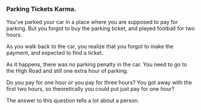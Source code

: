 ### Parking Tickets Karma.

You've parked your car in a place where you are supposed to pay for parking. But you forgot to buy the parking ticket, and played football for two hours.  

As you walk back to the car, you realize that you forgot to make the payment, and expected to find a ticket.

As it happens, there was no parking penalty in the car. You need to go to the High Road and still one extra hour of parking.

Do you pay for one hour or you pay for three hours? You got away with the first two hours, so theoretically you could put just pay for one hour?

The answer to this question tells a lot about a person.
